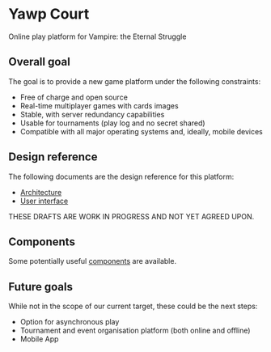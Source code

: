 # Yawp Court

Online play platform for Vampire: the Eternal Struggle

## Overall goal

The goal is to provide a new game platform under the following constraints:

- Free of charge and open source
- Real-time multiplayer games with cards images
- Stable, with server redundancy capabilities
- Usable for tournaments (play log and no secret shared)
- Compatible with all major operating systems and, ideally, mobile devices

## Design reference

The following documents are the design reference for this platform:

- [Architecture](design/architecture.md)
- [User interface](https://docs.google.com/document/d/1a7di0kETXKSB9XYnHDqG_dQJS6kPjd_8SBE9eEdhBMo/edit?usp=sharing)

THESE DRAFTS ARE WORK IN PROGRESS AND NOT YET AGREED UPON.

## Components

Some potentially useful [components](components/README.md) are available.

## Future goals

While not in the scope of our current target, these could be the next steps:

- Option for asynchronous play
- Tournament and event organisation platform (both online and offline)
- Mobile App
